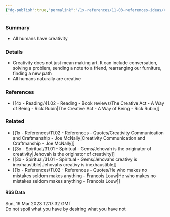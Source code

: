 ```yaml
---
{"dg-publish":true,"permalink":"/1x-references/11-03-references-ideas/creativity-is-a-fundamental-quality-of-being-human/","title":"Creativity is a fundamental quality of being human","dgShowBacklinks":false}
---
```



### Summary
- All humans have creativity

### Details
- Creativity does not just mean making art. It can include conversation, solving a problem, sending a note to a friend, rearranging our furniture, finding a new path
- All humans naturally are creative

### References
- [[4x - Reading/41.02 - Reading - Book reviews/The Creative Act - A Way of Being - Rick Rubin\|The Creative Act - A Way of Being - Rick Rubin]]

### Related
- [[1x - References/11.02 - References - Quotes/Creativity Communication and Craftmanship - Joe McNally\|Creativity Communication and Craftmanship - Joe McNally]]
- [[3x - Spiritual/31.01 - Spiritual - Gems/Jehovah is the originator of creativity\|Jehovah is the originator of creativity]]
- [[3x - Spiritual/31.01 - Spiritual - Gems/Jehovahs creativy is inexhaustible\|Jehovahs creativy is inexhaustible]]
- [[1x - References/11.02 - References - Quotes/He who makes no mistakes seldom makes anything - Francois Louw\|He who makes no mistakes seldom makes anything - Francois Louw]]

#### RSS Data
<div class='date'>Sun, 19 Mar 2023 12:17:32 GMT</div>
<div class='description'> Do not spoil what you have by desiring what you have not</div>

